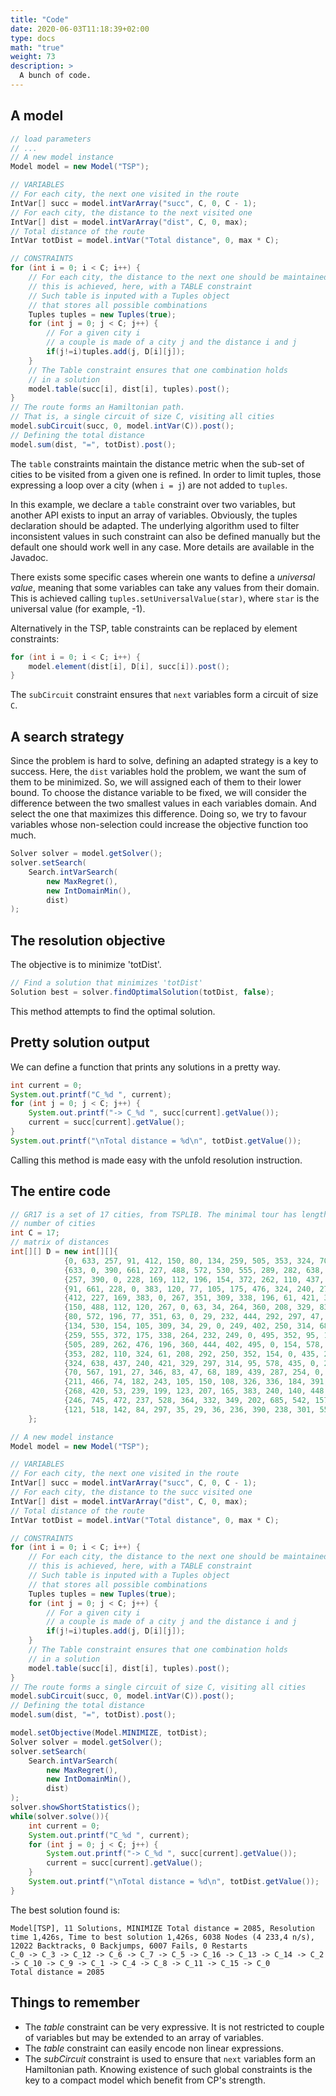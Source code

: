 ```yaml
---
title: "Code"
date: 2020-06-03T11:18:39+02:00
type: docs
math: "true"
weight: 73
description: >
  A bunch of code.
---
```


A model
-------

```java
// load parameters
// ...
// A new model instance
Model model = new Model("TSP");

// VARIABLES
// For each city, the next one visited in the route
IntVar[] succ = model.intVarArray("succ", C, 0, C - 1);
// For each city, the distance to the next visited one
IntVar[] dist = model.intVarArray("dist", C, 0, max);
// Total distance of the route
IntVar totDist = model.intVar("Total distance", 0, max * C);

// CONSTRAINTS
for (int i = 0; i < C; i++) {
    // For each city, the distance to the next one should be maintained
    // this is achieved, here, with a TABLE constraint
    // Such table is inputed with a Tuples object
    // that stores all possible combinations
    Tuples tuples = new Tuples(true);
    for (int j = 0; j < C; j++) {
        // For a given city i
        // a couple is made of a city j and the distance i and j 
        if(j!=i)tuples.add(j, D[i][j]);
    }
    // The Table constraint ensures that one combination holds 
    // in a solution
    model.table(succ[i], dist[i], tuples).post();
}
// The route forms an Hamiltonian path.
// That is, a single circuit of size C, visiting all cities
model.subCircuit(succ, 0, model.intVar(C)).post();
// Defining the total distance
model.sum(dist, "=", totDist).post();
```

The `table` constraints maintain the distance metric when the sub-set of cities to be visited from a given one is refined.
In order to limit tuples, those expressing a loop over a city (when `i = j`) are not added to `tuples`.

In this example, we declare a `table` constraint over two variables, but another API exists to input an array of variables. Obviously, the tuples declaration should be adapted.
The underlying algorithm used to filter inconsistent values in such constraint can also be defined manually but the default one should work well in any case. More details are available in the Javadoc.

There exists some specific cases wherein one wants to define a *universal value*, meaning that some variables can take any values from their domain.
This is achieved calling `tuples.setUniversalValue(star)`, where `star` is the universal value (for example, -1).

Alternatively in the TSP, table constraints can be replaced by element constraints:

```java
for (int i = 0; i < C; i++) {
    model.element(dist[i], D[i], succ[i]).post();
}   
```

The `subCircuit` constraint ensures that `next` variables form a circuit of size `C`.

A search strategy
-----------------

Since the problem is hard to solve, defining an adapted strategy is a
key to success. 
Here, the `dist` variables hold the problem, we want the sum of them to be minimized.
So, we will assigned each of them to their lower bound.
To choose the distance variable to be fixed, we will consider the difference between the two smallest values in each variables domain.
And select the one that maximizes this difference.
Doing so, we try to favour variables whose non-selection could increase the objective function too much. 

```java
Solver solver = model.getSolver();
solver.setSearch(
    Search.intVarSearch(
        new MaxRegret(), 
        new IntDomainMin(), 
        dist)
);
```

The resolution objective
------------------------

The objective is to minimize 'totDist'.

```java
// Find a solution that minimizes 'totDist'
Solution best = solver.findOptimalSolution(totDist, false);
```

This method attempts to find the optimal solution.

Pretty solution output
----------------------

We can define a function that prints any solutions in a pretty way.

```java
int current = 0;
System.out.printf("C_%d ", current);
for (int j = 0; j < C; j++) {
    System.out.printf("-> C_%d ", succ[current].getValue());
    current = succ[current].getValue();
}
System.out.printf("\nTotal distance = %d\n", totDist.getValue());
```

Calling this method is made easy with the unfold resolution instruction.

The entire code
---------------

```java
// GR17 is a set of 17 cities, from TSPLIB. The minimal tour has length 2085.
// number of cities
int C = 17;
// matrix of distances
int[][] D = new int[][]{
            {0, 633, 257, 91, 412, 150, 80, 134, 259, 505, 353, 324, 70, 211, 268, 246, 121},
            {633, 0, 390, 661, 227, 488, 572, 530, 555, 289, 282, 638, 567, 466, 420, 745, 518},
            {257, 390, 0, 228, 169, 112, 196, 154, 372, 262, 110, 437, 191, 74, 53, 472, 142},
            {91, 661, 228, 0, 383, 120, 77, 105, 175, 476, 324, 240, 27, 182, 239, 237, 84},
            {412, 227, 169, 383, 0, 267, 351, 309, 338, 196, 61, 421, 346, 243, 199, 528, 297},
            {150, 488, 112, 120, 267, 0, 63, 34, 264, 360, 208, 329, 83, 105, 123, 364, 35},
            {80, 572, 196, 77, 351, 63, 0, 29, 232, 444, 292, 297, 47, 150, 207, 332, 29},
            {134, 530, 154, 105, 309, 34, 29, 0, 249, 402, 250, 314, 68, 108, 165, 349, 36},
            {259, 555, 372, 175, 338, 264, 232, 249, 0, 495, 352, 95, 189, 326, 383, 202, 236},
            {505, 289, 262, 476, 196, 360, 444, 402, 495, 0, 154, 578, 439, 336, 240, 685, 390},
            {353, 282, 110, 324, 61, 208, 292, 250, 352, 154, 0, 435, 287, 184, 140, 542, 238},
            {324, 638, 437, 240, 421, 329, 297, 314, 95, 578, 435, 0, 254, 391, 448, 157, 301},
            {70, 567, 191, 27, 346, 83, 47, 68, 189, 439, 287, 254, 0, 145, 202, 289, 55},
            {211, 466, 74, 182, 243, 105, 150, 108, 326, 336, 184, 391, 145, 0, 57, 426, 96},
            {268, 420, 53, 239, 199, 123, 207, 165, 383, 240, 140, 448, 202, 57, 0, 483, 153},
            {246, 745, 472, 237, 528, 364, 332, 349, 202, 685, 542, 157, 289, 426, 483, 0, 336},
            {121, 518, 142, 84, 297, 35, 29, 36, 236, 390, 238, 301, 55, 96, 153, 336, 0}
    };

// A new model instance
Model model = new Model("TSP");

// VARIABLES
// For each city, the next one visited in the route
IntVar[] succ = model.intVarArray("succ", C, 0, C - 1);
// For each city, the distance to the succ visited one
IntVar[] dist = model.intVarArray("dist", C, 0, max);
// Total distance of the route
IntVar totDist = model.intVar("Total distance", 0, max * C);

// CONSTRAINTS
for (int i = 0; i < C; i++) {
    // For each city, the distance to the next one should be maintained
    // this is achieved, here, with a TABLE constraint
    // Such table is inputed with a Tuples object
    // that stores all possible combinations
    Tuples tuples = new Tuples(true);
    for (int j = 0; j < C; j++) {
        // For a given city i
        // a couple is made of a city j and the distance i and j 
        if(j!=i)tuples.add(j, D[i][j]);
    }
    // The Table constraint ensures that one combination holds 
    // in a solution
    model.table(succ[i], dist[i], tuples).post();
}
// The route forms a single circuit of size C, visiting all cities
model.subCircuit(succ, 0, model.intVar(C)).post();
// Defining the total distance
model.sum(dist, "=", totDist).post();

model.setObjective(Model.MINIMIZE, totDist);
Solver solver = model.getSolver();
solver.setSearch(
    Search.intVarSearch(
        new MaxRegret(), 
        new IntDomainMin(), 
        dist)
);
solver.showShortStatistics();
while(solver.solve()){
    int current = 0;
    System.out.printf("C_%d ", current);
    for (int j = 0; j < C; j++) {
        System.out.printf("-> C_%d ", succ[current].getValue());
        current = succ[current].getValue();
    }
    System.out.printf("\nTotal distance = %d\n", totDist.getValue());
}
```

The best solution found is:

```
Model[TSP], 11 Solutions, MINIMIZE Total distance = 2085, Resolution time 1,426s, Time to best solution 1,426s, 6038 Nodes (4 233,4 n/s), 12022 Backtracks, 0 Backjumps, 6007 Fails, 0 Restarts
C_0 -> C_3 -> C_12 -> C_6 -> C_7 -> C_5 -> C_16 -> C_13 -> C_14 -> C_2 -> C_10 -> C_9 -> C_1 -> C_4 -> C_8 -> C_11 -> C_15 -> C_0 
Total distance = 2085
```

Things to remember
------------------

-   The *table* constraint can be very expressive. It is not restricted to couple of variables but may be extended to an array of variables.
- The *table* constraint can easily encode non linear expressions.
- The *subCircuit* constraint is used to ensure that `next` variables form an Hamiltonian path. Knowing existence of such global constraints is the key to a compact model which benefit from CP's strength. 
